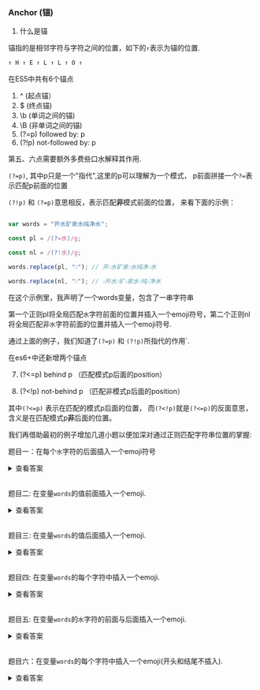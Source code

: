 

### Anchor (锚)

1. 什么是锚

锚指的是相邻字符与字符之间的位置，如下的`↑`表示为锚的位置.

```md
↑ H ↑ E ↑ L ↑ L ↑ O ↑
```

在ES5中共有6个锚点

1. ^ (起点锚）
2. $ (终点锚)
3. \b (单词之间的锚)
4. \B (非单词之间的锚)
5. (?=p)  followed by: p
6. (?!p)  not-followed by: p

第五、六点需要额外多费些口水解释其作用.

`(?=p)`, 其中p只是一个"指代",这里的p可以理解为一个模式， p前面拼接一个`?=`表示匹配p前面的位置

`(?!p)` 和 `(?=p)`意思相反，表示匹配<strong>非</strong>模式前面的位置， 来看下面的示例：

```js

var words = "开水矿泉水纯净水";

const pl = /(?=水)/g;

const nl = /(?!水)/g;

words.replace(pl, "💧"); // 开💧水矿泉💧水纯净💧水

words.replace(nl, "💧"); // 💧开水💧矿💧泉水💧纯💧净水

```

在这个示例里，我声明了一个words变量，包含了一串字符串

第一个正则pl将全局匹配`水`字符前面的位置并插入一个emoji符号，第二个正则nl将全局匹配非`水`字符前面的位置并插入一个emoji符号.

通过上面的例子，我们知道了`(?=p)` 和 `(?!p)`所指代的作用`.

在es6+中还新增两个锚点

7. (?<=p) behind p （匹配模式p后面的position）

8. (?<!p) not-behind p （匹配非模式p后面的position）

其中`(?<=p)` 表示在匹配的模式p后面的位置， 而`(?<!p)`就是`(?<=p)`的反面意思，含义是在匹配模式p<strong>非</strong>后面的位置。

我们再借助最初的例子增加几道小题以便加深对通过正则匹配字符串位置的掌握:

题目一：在每个`水`字符的后面插入一个emoji符号
<details><summary>查看答案</summary>
<code>
words.replace(/(?<=水)/g, "💧"); // 开水💧矿泉水💧纯净水💧'
</code>
</details><br/>

题目二: 在变量`words`的值前面插入一个emoji.
<details><summary>查看答案</summary>
<code>
words.replace(/^/g, "💧"); // 💧开水矿泉水纯净水
</code>
</details><br/>

题目三: 在变量`words`的值后面插入一个emoji.

<details><summary>查看答案</summary>
<code>
words.replace(/$/g, "💧"); // 开水矿泉水纯净水💧
</code>
</details><br />

题目四: 在变量`words`的每个字符中插入一个emoji.

<details><summary>查看答案</summary>
<code>
words.replace(/\B/g, "💧"); // 💧开💧水💧矿💧泉💧水💧纯💧净💧水
</code>
</details><br />

题目五: 在变量`words`的`水`字符的前面与后面插入一个emoji.

<details><summary>查看答案</summary>
<code>
words.replace(/(?<=水)|(?=水)/g, "💧"); // 开💧水💧矿泉💧水💧纯净💧水💧'
</code>
</details><br />

题目六：在变量`words`的每个字符中插入一个emoji(开头和结尾不插入).

<details><summary>查看答案</summary>
<code>
words.replace(/(?!(^|$))/g, "💧"); // 开💧水💧矿💧泉💧水💧纯💧净💧水'
</code>
</details><br />